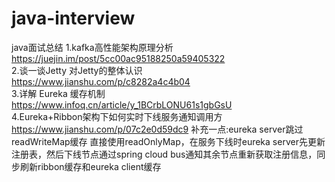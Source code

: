 # java-interview
java面试总结
1.kafka高性能架构原理分析  
https://juejin.im/post/5cc00ac95188250a59405322  
2.谈一谈Jetty 对Jetty的整体认识  
https://www.jianshu.com/p/c8282a4c4b04  
3.详解 Eureka 缓存机制  
https://www.infoq.cn/article/y_1BCrbLONU61s1gbGsU  
4.Eureka+Ribbon架构下如何实时下线服务通知调用方  
https://www.jianshu.com/p/07c2e0d59dc9 补充一点:eureka server跳过readWriteMap缓存 直接使用readOnlyMap，在服务下线时eureka server先更新注册表，然后下线节点通过spring cloud bus通知其余节点重新获取注册信息，同步刷新ribbon缓存和eureka client缓存  


